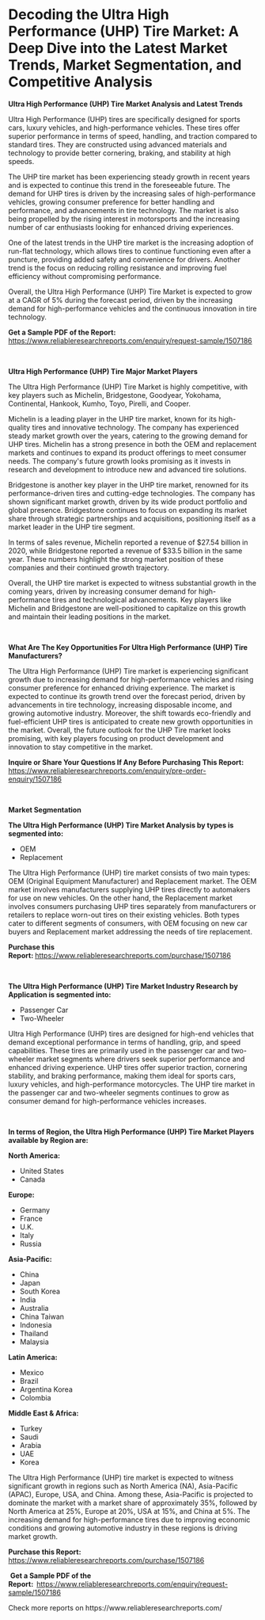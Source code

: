 <p><h1>Decoding the Ultra High Performance (UHP) Tire Market: A Deep Dive into the Latest Market Trends, Market Segmentation, and Competitive Analysis</h1></p><p><strong>Ultra High Performance (UHP) Tire Market Analysis and Latest Trends</strong></p>
<p><p>Ultra High Performance (UHP) tires are specifically designed for sports cars, luxury vehicles, and high-performance vehicles. These tires offer superior performance in terms of speed, handling, and traction compared to standard tires. They are constructed using advanced materials and technology to provide better cornering, braking, and stability at high speeds.</p><p>The UHP tire market has been experiencing steady growth in recent years and is expected to continue this trend in the foreseeable future. The demand for UHP tires is driven by the increasing sales of high-performance vehicles, growing consumer preference for better handling and performance, and advancements in tire technology. The market is also being propelled by the rising interest in motorsports and the increasing number of car enthusiasts looking for enhanced driving experiences.</p><p>One of the latest trends in the UHP tire market is the increasing adoption of run-flat technology, which allows tires to continue functioning even after a puncture, providing added safety and convenience for drivers. Another trend is the focus on reducing rolling resistance and improving fuel efficiency without compromising performance.</p><p>Overall, the Ultra High Performance (UHP) Tire Market is expected to grow at a CAGR of 5% during the forecast period, driven by the increasing demand for high-performance vehicles and the continuous innovation in tire technology.</p></p>
<p><strong>Get a Sample PDF of the Report:&nbsp;</strong> <a href="https://www.reliableresearchreports.com/enquiry/request-sample/1507186">https://www.reliableresearchreports.com/enquiry/request-sample/1507186</a></p>
<p>&nbsp;</p>
<p><strong>Ultra High Performance (UHP) Tire Major Market Players</strong></p>
<p><p>The Ultra High Performance (UHP) Tire Market is highly competitive, with key players such as Michelin, Bridgestone, Goodyear, Yokohama, Continental, Hankook, Kumho, Toyo, Pirelli, and Cooper. </p><p>Michelin is a leading player in the UHP tire market, known for its high-quality tires and innovative technology. The company has experienced steady market growth over the years, catering to the growing demand for UHP tires. Michelin has a strong presence in both the OEM and replacement markets and continues to expand its product offerings to meet consumer needs. The company's future growth looks promising as it invests in research and development to introduce new and advanced tire solutions.</p><p>Bridgestone is another key player in the UHP tire market, renowned for its performance-driven tires and cutting-edge technologies. The company has shown significant market growth, driven by its wide product portfolio and global presence. Bridgestone continues to focus on expanding its market share through strategic partnerships and acquisitions, positioning itself as a market leader in the UHP tire segment.</p><p>In terms of sales revenue, Michelin reported a revenue of $27.54 billion in 2020, while Bridgestone reported a revenue of $33.5 billion in the same year. These numbers highlight the strong market position of these companies and their continued growth trajectory.</p><p>Overall, the UHP tire market is expected to witness substantial growth in the coming years, driven by increasing consumer demand for high-performance tires and technological advancements. Key players like Michelin and Bridgestone are well-positioned to capitalize on this growth and maintain their leading positions in the market.</p></p>
<p>&nbsp;</p>
<p><strong>What Are The Key Opportunities For Ultra High Performance (UHP) Tire Manufacturers?</strong></p>
<p><p>The Ultra High Performance (UHP) Tire market is experiencing significant growth due to increasing demand for high-performance vehicles and rising consumer preference for enhanced driving experience. The market is expected to continue its growth trend over the forecast period, driven by advancements in tire technology, increasing disposable income, and growing automotive industry. Moreover, the shift towards eco-friendly and fuel-efficient UHP tires is anticipated to create new growth opportunities in the market. Overall, the future outlook for the UHP Tire market looks promising, with key players focusing on product development and innovation to stay competitive in the market.</p></p>
<p><strong>Inquire or Share Your Questions If Any Before Purchasing This Report:</strong> <a href="https://www.reliableresearchreports.com/enquiry/pre-order-enquiry/1507186">https://www.reliableresearchreports.com/enquiry/pre-order-enquiry/1507186</a></p>
<p>&nbsp;</p>
<p><strong>Market Segmentation</strong></p>
<p><strong>The Ultra High Performance (UHP) Tire Market Analysis by types is segmented into:</strong></p>
<p><ul><li>OEM</li><li>Replacement</li></ul></p>
<p><p>The Ultra High Performance (UHP) tire market consists of two main types: OEM (Original Equipment Manufacturer) and Replacement market. The OEM market involves manufacturers supplying UHP tires directly to automakers for use on new vehicles. On the other hand, the Replacement market involves consumers purchasing UHP tires separately from manufacturers or retailers to replace worn-out tires on their existing vehicles. Both types cater to different segments of consumers, with OEM focusing on new car buyers and Replacement market addressing the needs of tire replacement.</p></p>
<p><strong>Purchase this Report:&nbsp;</strong><a href="https://www.reliableresearchreports.com/purchase/1507186">https://www.reliableresearchreports.com/purchase/1507186</a></p>
<p>&nbsp;</p>
<p><strong>The Ultra High Performance (UHP) Tire Market Industry Research by Application is segmented into:</strong></p>
<p><ul><li>Passenger Car</li><li>Two-Wheeler</li></ul></p>
<p><p>Ultra High Performance (UHP) tires are designed for high-end vehicles that demand exceptional performance in terms of handling, grip, and speed capabilities. These tires are primarily used in the passenger car and two-wheeler market segments where drivers seek superior performance and enhanced driving experience. UHP tires offer superior traction, cornering stability, and braking performance, making them ideal for sports cars, luxury vehicles, and high-performance motorcycles. The UHP tire market in the passenger car and two-wheeler segments continues to grow as consumer demand for high-performance vehicles increases.</p></p>
<p>&nbsp;</p>
<p><strong>In terms of Region, the Ultra High Performance (UHP) Tire Market Players available by Region are:</strong></p>
<p>
    <p> <strong> North America: </strong>
        <ul>
            <li>United States</li>
            <li>Canada</li>
        </ul>
        </p> 
    <p> <strong> Europe: </strong>
        <ul>
            <li>Germany</li>
            <li>France</li>
            <li>U.K.</li>
            <li>Italy</li>
            <li>Russia</li>
        </ul>
        </p> 
    <p> <strong> Asia-Pacific: </strong>
        <ul>
            <li>China</li>
            <li>Japan</li>
            <li>South Korea</li>
            <li>India</li>
            <li>Australia</li>
            <li>China Taiwan</li>
            <li>Indonesia</li>
            <li>Thailand</li>
            <li>Malaysia</li>
        </ul>
        </p> 
    <p> <strong> Latin America: </strong>
        <ul>
            <li>Mexico</li>
            <li>Brazil</li>
            <li>Argentina Korea</li>
            <li>Colombia</li>
        </ul>
        </p> 
    <p> <strong> Middle East & Africa: </strong>
        <ul>
            <li>Turkey</li>
            <li>Saudi</li>
            <li>Arabia</li>
            <li>UAE</li>
            <li>Korea</li>
        </ul>
    </p>
    </p>
<p><p>The Ultra High Performance (UHP) tire market is expected to witness significant growth in regions such as North America (NA), Asia-Pacific (APAC), Europe, USA, and China. Among these, Asia-Pacific is projected to dominate the market with a market share of approximately 35%, followed by North America at 25%, Europe at 20%, USA at 15%, and China at 5%. The increasing demand for high-performance tires due to improving economic conditions and growing automotive industry in these regions is driving market growth.</p></p>
<p><strong>Purchase this Report: </strong><a href="https://www.reliableresearchreports.com/purchase/1507186">https://www.reliableresearchreports.com/purchase/1507186</a></p>
<p>&nbsp;<strong>Get a Sample PDF of the Report:&nbsp;&nbsp;</strong><a href="https://www.reliableresearchreports.com/enquiry/request-sample/1507186">https://www.reliableresearchreports.com/enquiry/request-sample/1507186</a></p>
<p><strong></strong></p>
<p>Check more reports on https://www.reliableresearchreports.com/</p>
